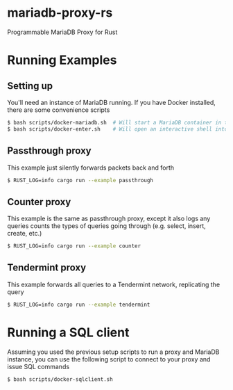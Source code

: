 # mariadb-proxy-rs
Programmable MariaDB Proxy for Rust


# Running Examples

## Setting up

You'll need an instance of MariaDB running. If you have Docker installed, there are some convenience scripts

```bash
$ bash scripts/docker-mariadb.sh  # Will start a MariaDB container in the background
$ bash scripts/docker-enter.sh    # Will open an interactive shell into a Rust development container on the same network as MariaDB
```


## Passthrough proxy

This example just silently forwards packets back and forth

```bash
$ RUST_LOG=info cargo run --example passthrough
```

## Counter proxy

This example is the same as passthrough proxy, except it also logs any queries counts the types of queries going through (e.g. select, insert, create, etc.)

```bash
$ RUST_LOG=info cargo run --example counter 
```

## Tendermint proxy

This example forwards all queries to a Tendermint network, replicating the query

```bash
$ RUST_LOG=info cargo run --example tendermint
```

# Running a SQL client
Assuming you used the previous setup scripts to run a proxy and MariaDB instance,
you can use the following script to connect to your proxy and issue SQL commands

```bash
$ bash scripts/docker-sqlclient.sh
```
